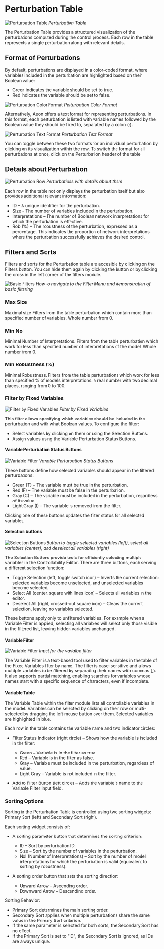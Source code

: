# Perturbation Table

![Perturbation Table](../../assets/perturbation_table.png)
*Perturbation Table*

The Perturbation Table provides a structured visualization of the perturbations computed during the control process. Each row in the table represents a single perturbation along with relevant details.

## Format of Perturbations

By default, perturbations are displayed in a color-coded format, where variables included in the perturbation are highlighted based on their Boolean value:

- Green indicates the variable should be set to true.
- Red indicates the variable should be set to false.

![Perturbation Color Format](../../assets/perturbation_color_format.png)
*Perturbation Color Format*

Alternatively, Aeon offers a text format for representing perturbations. In this format, each perturbation is listed with variable names followed by the Boolean value they should be fixed to, separated by a colon (:).

![Perturbation Text Format](../../assets/perturbation_text_format.png)
*Perturbation Text Format*

You can toggle between these two formats for an individual perturbation by clicking on its visualization within the row. To switch the format for all perturbations at once, click on the Perturbation header of the table.

## Details about Perturbation

![Perturbation Row](../../assets/perturbation_row.png)
*Perturbations with details about them*

Each row in the table not only displays the perturbation itself but also provides additional relevant information:

- ID – A unique identifier for the perturbation.
- Size – The number of variables included in the perturbation.
- Interpretations – The number of Boolean network interpretations for which the perturbation is effective.
- Rob (%) – The robustness of the perturbation, expressed as a percentage. This indicates the proportion of network interpretations where the perturbation successfully achieves the desired control.

## Filters and Sorts

Filters and sorts for the Perturbation table are accesible by clicking on the Filters button. You can hide them again by clicking the button or by clicking the cross in the left corner of the filters module.

![Basic Filters](../../assets/perturb_table_basic_filters.gif)
*How to navigate to the Filter Menu and demonstration of basic filtering*

### Max Size

Maximal size
Filters from the table perturbation which contain more than specified number of variables. Whole number from 0.

### Min NoI

Minimal Number of Interpretations. Filters from the table perturbation which work for less than specified number of interpretations of the model. Whole number from 0.

### Min Robustness (%)

Minimal Robustness. Filters from the table perturbations which work for less than specified % of models interpretations. a real number with two decimal places, ranging from 0 to 100.

### Filter by Fixed Variables

![Filter by Fixed Variables](../../assets/perturbation_filter_by_fixed_value.png)
*Filter by Fixed Variables*

This filter allows specifying which variables should be included in the perturbation and with what Boolean values. To configure the filter:

- Select variables by clicking on them or using the Selection Buttons.
- Assign values using the Variable Perturbation Status Buttons.

#### Variable Perturbation Status Buttons

![Variable Filter](../../assets/variable_perturbation_status_buttons.png)
*Variable Perturbation Status Buttons*

These buttons define how selected variables should appear in the filtered perturbations:

- Green (T) – The variable must be true in the perturbation.
- Red (F) – The variable must be false in the perturbation.
- Gray (C) – The variable must be included in the perturbation, regardless of its value.
- Light Gray (I) – The variable is removed from the filter.

Clicking one of these buttons updates the filter status for all selected variables.

#### Selection buttons

![Selection Buttons](../../assets/selection_buttons.png)
*Button to toggle selected variables (left), select all variables (center), and deselect all variables (right)*

The Selection Buttons provide tools for efficiently selecting multiple variables in the Controllability Editor. There are three buttons, each serving a different selection function:

- Toggle Selection (left, toggle switch icon) – Inverts the current selection: selected variables become unselected, and unselected variables become selected.
- Select All (center, square with lines icon) – Selects all variables in the editor.
- Deselect All (right, crossed-out square icon) – Clears the current selection, leaving no variables selected.

These buttons apply only to unfiltered variables. For example when a Variable Filter is applied, selecting all variables will select only those visible in the filtered list, leaving hidden variables unchanged. 

#### Variable Filter

![Variable Filter](../../assets/variable_controllable_filter.png)
*Input for the varialbe filter*

The Variable Filter is a text-based tool used to filter variables in the table of the Fixed Variables filter by name. The filter is case-sensitive and allows multiple variables to be filtered by separating their names with commas (,). It also supports partial matching, enabling searches for variables whose names start with a specific sequence of characters, even if incomplete.

#### Variable Table

The Variable Table within the filter module lists all controllable variables in the model. Variables can be selected by clicking on their row or multi-selected by dragging the left mouse button over them. Selected variables are highlighted in blue.

Each row in the table contains the variable name and two indicator circles:

- Filter Status Indicator (right circle) – Shows how the variable is included in the filter:
    - Green – Variable is in the filter as true.
    - Red – Variable is in the filter as false.
    - Gray – Variable must be included in the perturbation, regardless of value.
    - Light Gray – Variable is not included in the filter.

- Add to Filter Button (left circle) – Adds the variable's name to the Variable Filter input field.

### Sorting Options

Sorting in the Perturbation Table is controlled using two sorting widgets: Primary Sort (left) and Secondary Sort (right).

Each sorting widget consists of:

- A sorting parameter button that determines the sorting criterion:
    - ID – Sort by perturbation ID.
    - Size – Sort by the number of variables in the perturbation.
    - NoI (Number of Interpretations) – Sort by the number of model interpretations for which the perturbation is valid (equivalent to sorting by robustness).

- A sorting order button that sets the sorting direction:
    - Upward Arrow – Ascending order.
    - Downward Arrow – Descending order.

Sorting Behavior:

- Primary Sort determines the main sorting order.
- Secondary Sort applies when multiple perturbations share the same value in the Primary Sort criterion.
- If the same parameter is selected for both sorts, the Secondary Sort has no effect.
- If the Primary Sort is set to "ID", the Secondary Sort is ignored, as IDs are always unique.
